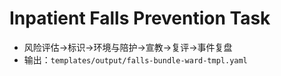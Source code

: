 # Inpatient Falls Prevention Task

- 风险评估→标识→环境与陪护→宣教→复评→事件复盘
- 输出：`templates/output/falls-bundle-ward-tmpl.yaml`
